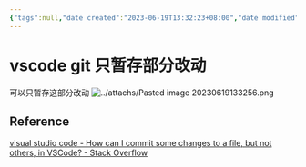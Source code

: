 ```yaml
---
{"tags":null,"date created":"2023-06-19T13:32:23+08:00","date modified":"2024-02-29T23:41:01+08:00","dg-publish":true,"aliases":[],"permalink":"/card/vscode git 只暂存部分改动/","dgPassFrontmatter":true,"noteIcon":"2","created":"2023-06-19T13:32:23+08:00","updated":"2024-02-29T23:41:01+08:00"}
---
```



# vscode git 只暂存部分改动

可以只暂存这部分改动
![../attachs/Pasted image 20230619133256.png](/img/user/attachs/Pasted%20image%2020230619133256.png)

## Reference

[visual studio code - How can I commit some changes to a file, but not others, in VSCode? - Stack Overflow](https://stackoverflow.com/questions/34730585/how-can-i-commit-some-changes-to-a-file-but-not-others-in-vscode)